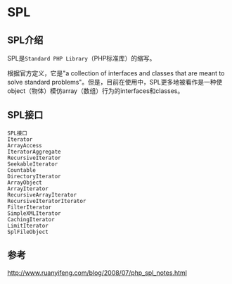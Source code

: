 # SPL

## SPL介绍

SPL是`Standard PHP Library`（PHP标准库）的缩写。

根据官方定义，它是"a collection of interfaces and classes that are meant to solve standard problems"。但是，目前在使用中，SPL更多地被看作是一种使object（物体）模仿array（数组）行为的interfaces和classes。


## SPL接口
```
SPL接口
Iterator
ArrayAccess
IteratorAggregate
RecursiveIterator
SeekableIterator
Countable
DirectoryIterator
ArrayObject
ArrayIterator
RecursiveArrayIterator
RecursiveIteratorIterator
FilterIterator
SimpleXMLIterator
CachingIterator
LimitIterator
SplFileObject
```

## 参考
http://www.ruanyifeng.com/blog/2008/07/php_spl_notes.html